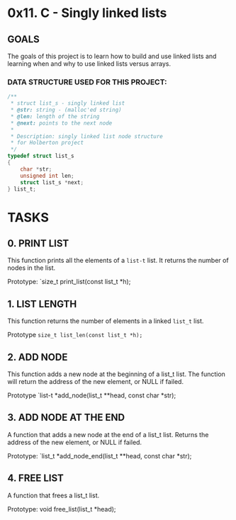 # 0x11. C - Singly linked lists

## GOALS
The goals of this project is to learn how to build and use linked lists and learning when and why to use linked lists versus arrays.

### DATA STRUCTURE USED FOR THIS PROJECT:

```c
/**
 * struct list_s - singly linked list
 * @str: string - (malloc'ed string)
 * @len: length of the string
 * @next: points to the next node
 *
 * Description: singly linked list node structure
 * for Holberton project
 */
typedef struct list_s
{
    char *str;
    unsigned int len;
    struct list_s *next;
} list_t;
```

# TASKS

## 0. PRINT LIST
This function prints all the elements of a `list-t` list. It returns the number of nodes in the list.

Prototype: `size_t print_list(const list_t *h);

## 1. LIST LENGTH
This function returns the number of elements in a linked `list_t` list.

Prototype `size_t list_len(const list_t *h);`

## 2. ADD NODE
This function adds a new node at the beginning of a list_t list. The function will return the address of the new element, or NULL if failed.

Prototype `list-t *add_node(list_t **head, const char *str);

## 3. ADD NODE AT THE END
A function that adds a new node at the end of a list_t list. Returns the address of the new element, or NULL if failed.

Prototype: `list_t *add_node_end(list_t **head, const char *str);

## 4. FREE LIST
A function that frees a list_t list.

Prototype: void free_list(list_t *head);

